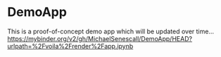 # DemoApp

This is a proof-of-concept demo app which will be updated over time...
https://mybinder.org/v2/gh/MichaelSenescall/DemoApp/HEAD?urlpath=%2Fvoila%2Frender%2Fapp.ipynb